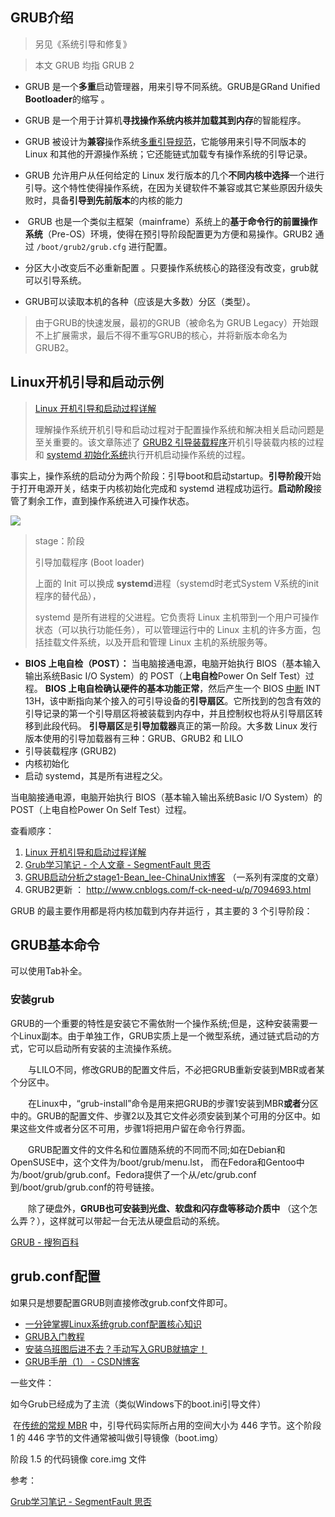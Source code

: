 



## GRUB介绍



> 另见《系统引导和修复》



> 本文 GRUB 均指 GRUB 2



- GRUB 是一个**多重**启动管理器，用来引导不同系统。GRUB是GRand Unified **Bootloader**的缩写 。

- GRUB 是一个用于计算机**寻找操作系统内核并加载其到内存**的智能程序。 

- GRUB 被设计为**兼容**操作系统[多重引导规范](https://en.wikipedia.org/wiki/Multiboot_Specification)，它能够用来引导不同版本的 Linux 和其他的开源操作系统；它还能链式加载专有操作系统的引导记录。 

- GRUB 允许用户从任何给定的 Linux 发行版本的几个**不同内核中选择**一个进行引导。这个特性使得操作系统，在因为关键软件不兼容或其它某些原因升级失败时，具备**引导到先前版本**的内核的能力 

-  GRUB 也是一个类似主框架（mainframe）系统上的**基于命令行的前置操作系统**（Pre-OS）环境，使得在预引导阶段配置更为方便和易操作。GRUB2 通过 `/boot/grub2/grub.cfg` 进行配置。

- 分区大小改变后不必重新配置 。只要操作系统核心的路径没有改变，grub就可以引导系统。 

- GRUB可以读取本机的各种（应该是大多数）分区（类型）。

   



>  由于GRUB的快速发展，最初的GRUB（被命名为 GRUB Legacy）开始跟不上扩展需求，最后不得不重写GRUB的核心，并将新版本命名为GRUB2。







## Linux开机引导和启动示例

>  [Linux 开机引导和启动过程详解](https://linux.cn/article-8807-1.html "技术|Linux 开机引导和启动过程详解")
>
> 理解操作系统开机引导和启动过程对于配置操作系统和解决相关启动问题是至关重要的。该文章陈述了 [GRUB2 引导装载程序](https://en.wikipedia.org/wiki/GNU_GRUB)开机引导装载内核的过程和 [systemd 初始化系统](https://en.wikipedia.org/wiki/Systemd)执行开机启动操作系统的过程。



事实上，操作系统的启动分为两个阶段：引导boot和启动startup。**引导阶段**开始于打开电源开关，结束于内核初始化完成和 systemd 进程成功运行。**启动阶段**接管了剩余工作，直到操作系统进入可操作状态。



![](https://segmentfault.com/img/bV0Rp5?w=529&h=300)



> stage：阶段
>
> 引导加载程序 (Boot loader) 
>
> 上面的 Init 可以换成 **systemd**进程（systemd时老式System V系统的init程序的替代品），
>
> systemd 是所有进程的父进程。它负责将 Linux 主机带到一个用户可操作状态（可以执行功能任务），可以管理运行中的 Linux 主机的许多方面，包括挂载文件系统，以及开启和管理 Linux 主机的系统服务等。 



- **BIOS 上电自检（POST）：** 当电脑接通电源，电脑开始执行 BIOS（基本输入输出系统Basic I/O System）的 POST（**上电自检**Power On Self Test）过程。 **BIOS 上电自检确认硬件的基本功能正常**，然后产生一个 BIOS [中断](https://en.wikipedia.org/wiki/BIOS_interrupt_call) INT 13H，该中断指向某个接入的可引导设备的**引导扇区**。它所找到的包含有效的引导记录的第一个引导扇区将被装载到内存中，并且控制权也将从引导扇区转移到此段代码。 **引导扇区**是**引导加载器**真正的第一阶段。大多数 Linux 发行版本使用的引导加载器有三种：GRUB、GRUB2 和 LILO 
- 引导装载程序 (GRUB2)
- 内核初始化
- 启动 systemd，其是所有进程之父。





当电脑接通电源，电脑开始执行 BIOS（基本输入输出系统Basic I/O System）的 POST（上电自检Power On Self Test）过程。 





查看顺序：

1. [Linux 开机引导和启动过程详解](https://linux.cn/article-8807-1.html "技术|Linux 开机引导和启动过程详解")
2. [Grub学习笔记 - 个人文章 - SegmentFault 思否](https://segmentfault.com/a/1190000012559337 "Grub学习笔记 - 个人文章 - SegmentFault 思否")
3. [GRUB启动分析之stage1-Bean_lee-ChinaUnix博客](http://blog.chinaunix.net/uid-24774106-id-3497929.html "GRUB启动分析之stage1-Bean_lee-ChinaUnix博客") （一系列有深度的文章）
4. GRUB2更新 ： http://www.cnblogs.com/f-ck-need-u/p/7094693.html







GRUB 的最主要作用都是将内核加载到内存并运行 ，其主要的 3 个引导阶段：





## GRUB基本命令

可以使用Tab补全。



### 安装grub

GRUB的一个重要的特性是安装它不需依附一个操作系统;但是，这种安装需要一个Linux副本。由于单独工作，GRUB实质上是一个微型系统，通过链式启动的方式，它可以启动所有安装的主流操作系统。

　　与LILO不同，修改GRUB的配置文件后，不必把GRUB重新安装到MBR或者某个分区中。

　　在Linux中，“grub-install”命令是用来把GRUB的步骤1安装到MBR**或者**分区中的。GRUB的配置文件、步骤2以及其它文件必须安装到某个可用的分区中。如果这些文件或者分区不可用，步骤1将把用户留在命令行界面。

　　GRUB配置文件的文件名和位置随系统的不同而不同;如在Debian和OpenSUSE中，这个文件为/boot/grub/menu.lst， 而在Fedora和Gentoo中为/boot/grub/grub.conf。Fedora提供了一个从/etc/grub.conf到/boot/grub/grub.conf的符号链接。

　　除了硬盘外，**GRUB也可安装到光盘、软盘和闪存盘等移动介质中** （这个怎么弄？），这样就可以带起一台无法从硬盘启动的系统。





[GRUB - 搜狗百科](https://baike.sogou.com/v2847868.htm?fromTitle=GRUB "GRUB - 搜狗百科")



## grub.conf配置

如果只是想要配置GRUB则直接修改grub.conf文件即可。





- [一分钟掌握Linux系统grub.conf配置核心知识](https://mp.weixin.qq.com/s?src=11&timestamp=1529117882&ver=941&signature=KSwc8wo0sxo7whd39-DSMWyOwDlbO*6VPsLaaJ6Mxrm9XDXBB9HscTDm0Z7f4C39kNXDpa2tTQCUKgNVx1Nx6C6nbX62PDngxpmwc4*4IrW9ove8wVhPYCE0DxE8I2uA&new=1 "老男孩Linux运维")
- [GRUB入门教程](http://www.360doc.com/content/17/0718/17/2902158_672367942.shtml "GRUB入门教程")
- [安装乌班图后进不去？手动写入GRUB就搞定！](https://mp.weixin.qq.com/s?src=11&timestamp=1529117882&ver=941&signature=g5VaENfRBSYpPSfgRPPRDdUQs1A0GpW2Ia5dFPHwFK1P8WY4ID5XMVOzBDmirpradyUag0Lu8BZ3MTwvBx7ABaqcCjXBq7ZtviLFVW74yycWB0ORKpEYbqFpZcmXJJ7K&new=1 "椰果笔记")
- [GRUB手册（1） - CSDN博客](https://blog.csdn.net/wuhui_gdnt/article/details/6647749 "GRUB手册（1） - CSDN博客")







一些文件：

如今Grub已经成为了主流（类似Windows下的boot.ini引导文件） 

 在[传统的常规 MBR](https://en.wikipedia.org/wiki/Master_boot_record) 中，引导代码实际所占用的空间大小为 446 字节。这个阶段 1 的 446 字节的文件通常被叫做引导镜像（boot.img） 

阶段 1.5 的代码镜像 core.img 文件 



参考：

[Grub学习笔记 - SegmentFault 思否](https://segmentfault.com/a/1190000012559337 "Grub学习笔记 - 个人文章 - SegmentFault 思否")







